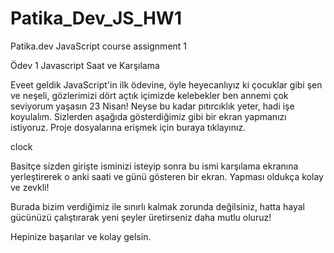 # Patika_Dev_JS_HW1
Patika.dev JavaScript course assignment 1

Ödev 1
Javascript Saat ve Karşılama

Eveet geldik JavaScript'in ilk ödevine, öyle heyecanlıyız ki çocuklar gibi şen ve neşeli, gözlerimizi dört açtık içimizde kelebekler ben annemi çok seviyorum yaşasın 23 Nisan! Neyse bu kadar pıtırcıklık yeter, hadi işe koyulalım. Sizlerden aşağıda gösterdiğimiz gibi bir ekran yapmanızı istiyoruz. Proje dosyalarına erişmek için buraya tıklayınız.

clock

Basitçe sizden girişte isminizi isteyip sonra bu ismi karşılama ekranına yerleştirerek o anki saati ve günü gösteren bir ekran. Yapması oldukça kolay ve zevkli!

Burada bizim verdiğimiz ile sınırlı kalmak zorunda değilsiniz, hatta hayal gücünüzü çalıştırarak yeni şeyler üretirseniz daha mutlu oluruz!

Hepinize başarılar ve kolay gelsin.
